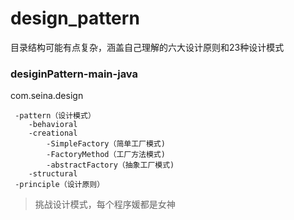 # design_pattern

目录结构可能有点复杂，涵盖自己理解的六大设计原则和23种设计模式

### desiginPattern-main-java
   com.seina.design
   
     -pattern（设计模式）
        -behavioral
        -creational
            -SimpleFactory（简单工厂模式)
            -FactoryMethod（工厂方法模式)
            -abstractFactory（抽象工厂模式)
        -structural
     -principle（设计原则）
   

> 挑战设计模式，每个程序媛都是女神
